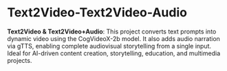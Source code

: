 # Text2Video-Text2Video-Audio
**Text2Video &amp; Text2Video+Audio**: This project converts text prompts into dynamic video using the CogVideoX-2b model. It also adds audio narration via gTTS, enabling complete audiovisual storytelling from a single input. Ideal for AI-driven content creation, storytelling, education, and multimedia projects.
